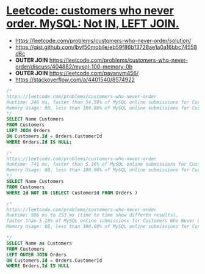 # [Leetcode: customers who never order. MySQL: Not IN, LEFT JOIN.](https://leetcode.com/problems/customers-who-never-order/solution/)

- https://leetcode.com/problems/customers-who-never-order/solution/
- https://gist.github.com/lbvf50mobile/eb59f86b13728ae1a0a16bbc74558d6c
- **OUTER JOIN** https://leetcode.com/problems/customers-who-never-order/discuss/404882/mysql-100-memory-0b
- **OUTER JOIN** https://leetcode.com/pavanvm456/
- https://stackoverflow.com/a/4401540/8574922

```SQL
/*
https://leetcode.com/problems/customers-who-never-order
Runtime: 246 ms, faster than 54.59% of MySQL online submissions for Customers Who Never Order.
Memory Usage: 0B, less than 100.00% of MySQL online submissions for Customers Who Never Order.
*/
SELECT Name Customers 
FROM Customers
LEFT JOIN Orders
ON Customers.Id = Orders.CustomerId
WHERE Orders.Id IS NULL;

/*
https://leetcode.com/problems/customers-who-never-order
Runtime: 741 ms, faster than 5.18% of MySQL online submissions for Customers Who Never Order.
Memory Usage: 0B, less than 100.00% of MySQL online submissions for Customers Who Never Order.
*/
SELECT Name Customers 
FROM Customers
WHERE Id NOT IN (SELECT CustomerId FROM Orders )

/*
https://leetcode.com/problems/customers-who-never-order
Runtime: 906 ms to 253 ms (time to time show differtn results), 
faster than 5.18% of MySQL online submissions for Customers Who Never Order.
Memory Usage: 0B, less than 100.00% of MySQL online submissions for Customers Who Never Order.

*/
SELECT Name as Customers
FROM Customers
LEFT OUTER JOIN Orders
ON Customers.Id = Orders.CustomerId
WHERE Orders.Id IS NULL

```